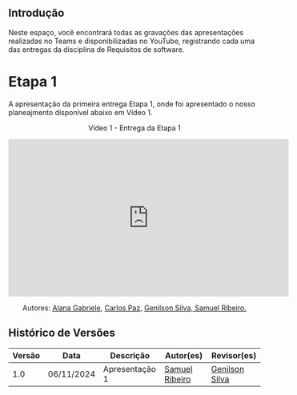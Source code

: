 ## Introdução

Neste espaço, você encontrará todas as gravações das apresentações realizadas no Teams e disponibilizadas no YouTube, registrando cada uma das entregas da disciplina de Requisitos de software.

# Etapa 1

A apresentação da primeira entrega Etapa 1, onde foi apresentado o nosso planeajmento disponível abaixo em Vídeo 1.

<div style="text-align: center">
<p>Vídeo 1 - Entrega da Etapa 1</p>
</div>

<iframe width="560" height="315" src="https://www.youtube.com/embed/TRzRAvN-fPs?si=svruPUjUH4cvs0Lw" title="YouTube video player" frameborder="0" allow="accelerometer; autoplay; clipboard-write; encrypted-media; gyroscope; picture-in-picture; web-share" referrerpolicy="strict-origin-when-cross-origin" allowfullscreen></iframe>

<p style="text-align: center; font-size: 14px;">
    Autores: <a href="https://github.com/alanagabriele" target="_blank">Alana Gabriele,</a> <a href="https://github.com/dudupaz" target="_blank">Carlos Paz,</a> <a href="https://github.com/GenilsonJrs" target="_blank">Genilson Silva,</a><a href="https://github.com/SamuelRicosta" target="_blank"> Samuel Ribeiro. </a>
</p>

## Histórico de Versões

| Versão |    Data    | Descrição      | Autor(es)                                          | Revisor(es)                                      |
| ------ | :--------: | -------------- | -------------------------------------------------- | ------------------------------------------------ |
| 1.0    | 06/11/2024 | Apresentação 1 | [Samuel Ribeiro](https://github.com/SamuelRicosta) | [Genilson Silva](https://github.com/GenilsonJrs) |
